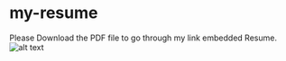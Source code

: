 # my-resume
Please Download the PDF file to go through my link embedded Resume. 
![alt text](https://github.com/cbiswas32/my-resume/blob/main/Chinmoy-Biswas_Resume.png?raw=true)
